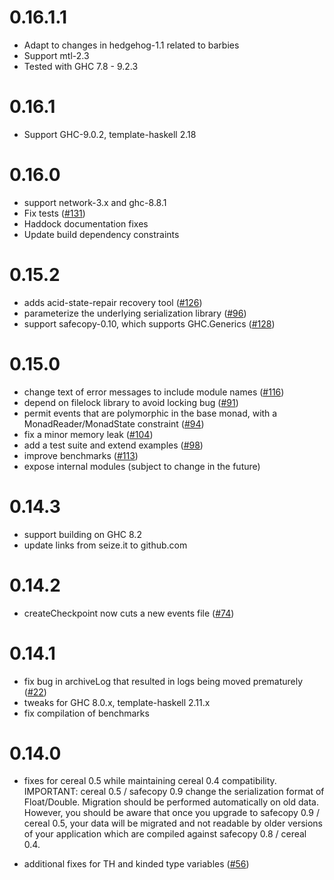 0.16.1.1
========

- Adapt to changes in hedgehog-1.1 related to barbies
- Support mtl-2.3
- Tested with GHC 7.8 - 9.2.3

0.16.1
======

 - Support GHC-9.0.2, template-haskell 2.18

0.16.0
======

 - support network-3.x and ghc-8.8.1
 - Fix tests
   ([#131](https://github.com/acid-state/acid-state/pull/131))
 - Haddock documentation fixes
 - Update build dependency constraints

0.15.2
======

 - adds acid-state-repair recovery tool
   ([#126](https://github.com/acid-state/acid-state/pull/16))
 - parameterize the underlying serialization library
   ([#96](https://github.com/acid-state/acid-state/pull/96))
 - support safecopy-0.10, which supports GHC.Generics
   ([#128](https://github.com/acid-state/acid-state/pull/128))

0.15.0
======

 - change text of error messages to include module names
   ([#116](https://github.com/acid-state/acid-state/pull/116))
 - depend on filelock library to avoid locking bug
   ([#91](https://github.com/acid-state/acid-state/pull/91))
 - permit events that are polymorphic in the base monad, with a MonadReader/MonadState constraint
   ([#94](https://github.com/acid-state/acid-state/pull/94))
 - fix a minor memory leak
   ([#104](https://github.com/acid-state/acid-state/pull/104))
 - add a test suite and extend examples
   ([#98](https://github.com/acid-state/acid-state/pull/98))
 - improve benchmarks
   ([#113](https://github.com/acid-state/acid-state/pull/113))
 - expose internal modules (subject to change in the future)

0.14.3
======

 - support building on GHC 8.2
 - update links from seize.it to github.com

0.14.2
======

 - createCheckpoint now cuts a new events file
   ([#74](https://github.com/acid-state/acid-state/pull/74))

0.14.1
======

 - fix bug in archiveLog that resulted in logs being moved prematurely
   ([#22](https://github.com/acid-state/acid-state/issues/22))
 - tweaks for GHC 8.0.x, template-haskell 2.11.x
 - fix compilation of benchmarks

0.14.0
======

 - fixes for cereal 0.5 while maintaining cereal 0.4
   compatibility. IMPORTANT: cereal 0.5 / safecopy 0.9 change the
   serialization format of Float/Double. Migration should be performed
   automatically on old data. However, you should be aware that once
   you upgrade to safecopy 0.9 / cereal 0.5, your data will be
   migrated and not readable by older versions of your application
   which are compiled against safecopy 0.8 / cereal 0.4.

 - additional fixes for TH and kinded type variables
   ([#56](https://github.com/acid-state/acid-state/pull/56))
